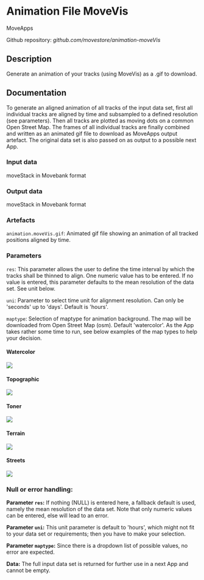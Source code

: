 # Animation File MoveVis
MoveApps

Github repository: *github.com/movestore/animation-moveVis*

## Description
Generate an animation of your tracks (using MoveVis) as a .gif to download.

## Documentation
To generate an aligned animation of all tracks of the input data set, first all individual tracks are aligned by time and subsampled to a defined resolution (see parameters). Then all tracks are plotted as moving dots on a common Open Street Map. The frames of all individual tracks are finally combined and written as an animated gif file to download as MoveApps output artefact. The original data set is also passed on as output to a possible next App. 

### Input data
moveStack in Movebank format

### Output data
moveStack in Movebank format

### Artefacts
`animation.moveVis.gif`: Animated gif file showing an animation of all tracked positions aligned by time.

### Parameters 
`res`: This parameter allows the user to define the time interval by which the tracks shall be thinned to align. One numeric value has to be entered. If no value is entered, this parameter defaults to the mean resolution of the data set. See unit below. 

`uni`: Parameter to select time unit for alignment resolution. Can only be 'seconds' up to 'days'. Default is 'hours'.

`maptype`: Selection of maptype for animation background. The map will be downloaded from Open Street Map (osm). Default 'watercolor'. As the App takes rather some time to run, see below examples of the map types to help your decision.

#### Watercolor
![](watercolor_AniMove_map.png)

#### Topographic
![](topographic_AniMove_map.png)

#### Toner
![](toner_AniMove_map.png)

#### Terrain
![](terrain_AniMove_map.png)

#### Streets
![](streets_AniMove_map_CoarseScale.png)

### Null or error handling:
**Parameter `res`:** If nothing (NULL) is entered here, a fallback default is used, namely the mean resolution of the data set. Note that only numeric values can be entered, else will lead to an error.

**Parameter `uni`:** This unit parameter is default to 'hours', which might not fit to your data set or requirements; then you have to make your selection.

**Parameter `maptype`:** Since there is a dropdown list of possible values, no error are expected.

**Data:** The full input data set is returned for further use in a next App and cannot be empty.
